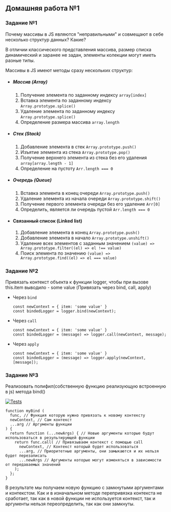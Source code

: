 ## Домашняя работа №1

### Задание №1

Почему массивы в JS являются "неправильными" и совмещают в себе несколько структур данных? Какие?

В отличии классического представления массива, размер списка динамический и заранее не задан, элементы колекции могут иметь разные типы.

Массивы в JS имеют методы сразу нескольких структур:
- ##### Массив (Array)
  1. Получение элемента по заданному индексу `array[index]`
  2. Вставка элемента по заданному индексу `Array.prototype.splice()`
  3. Удаление элемента по заданному индексу `Array.prototype.splice()`
  4. Определение размера массива `array.length`
- ##### Стек (Stack)
  1. Добавление элемента в стек `Array.prototype.push()`
  2. Изъятие элемента из стека `Array.prototype.pop()`
  3. Получение верхнего элемента из стека без его удаления `array[array.length - 1]`
  4. Определение на пустоту `Arr.length === 0`
- ##### Очередь (Queue)
  1. Вставка элемента в конец очереди `Array.prototype.push()`
  2. Удаление элемента из начала очереди `Array.prototype.shift()`
  3. Получение первого элемента очереди без его удаление `Arr[0]`
  4. Определить, является ли очередь пустой `Arr.length === 0`
- #### Связанный список (Linked list)
  1. Добавление элемента в конец `Array.prototype.push()`
  2. Добавление элемента в начало `Array.prototype.unshift()`
  3. Удаление всех элементов с заданным значением `(value) => Array.prototype.filter((el) => el !== value)`
  4. Поиск элемента по значению `(value) => Array.prototype.find((el) => el === value)`
 
### Задание №2

Привязать контекст объекта к функции logger, чтобы при вызове this.item выводило - some value (Привязать через bind, call, apply)

- Через `bind`
    ```
    const newContext = { item: 'some value' }
    const bindedLogger = logger.bind(newContext);
- Через `call`
    ```
    const newContext = { item: 'some value' }
    const bindedLogger = (message) => logger.call(newContext, message);
- Через `apply`
    ```
    const newContext = { item: 'some value' }
    const bindedLogger = (message) => logger.apply(newContext, [message]);
    ```

### Задание №3

Реализовать полифил(собственную функцию реализующую встроенную в js) метода bind()

[![Tests](https://github.com/Timurkazan99/traineeship/actions/workflows/tests.yml/badge.svg?branch=homeWork_03&event=push)](https://github.com/Timurkazan99/traineeship/actions/workflows/tests.yml)
```
function myBind (
  func, // Функция которую нужно привязать к новому контексту
  newContext, // Сам контекст
  ...arg // Аргументы функции
) {
  return function (...newArgs) { // Новые аргументы которые будут использоваться в результирующей функции
    return func.call( // Привязываем контекст с помощью call
      newContext, // Контекст который будет использоваться
      ...arg, // Приоритетные аргументы, они замыкаются и их нельзя будет перезаписать 
      ...newArgs // Аргументы которые могут изменяться в зависимости от передаваемых значений
    );
  };
}
```

В результате мы получаем новую функцию с замкнутыми аргументами и контекстом. Как и в изначальном методе перепривязка контекста не сработает, так как в новой функции не используется контекст, так и аргументы нельзя переопределить, так как они замкнуты.
